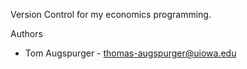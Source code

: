 Version Control for my economics programming.

Authors

* Tom Augspurger - thomas-augspurger@uiowa.edu